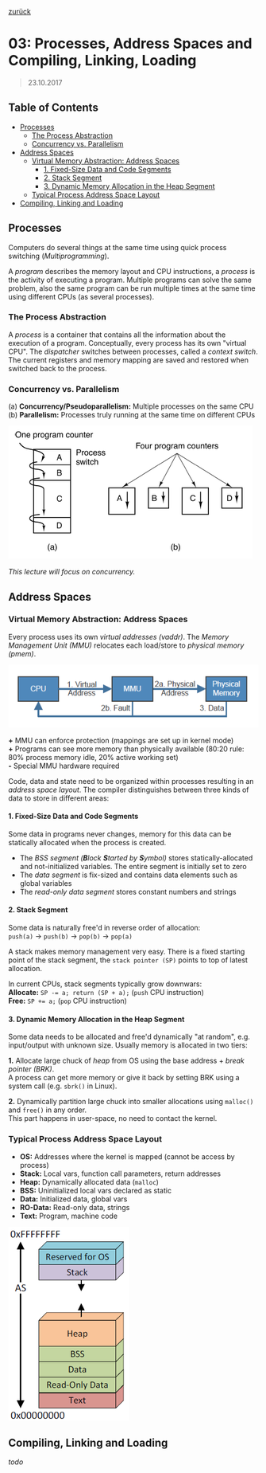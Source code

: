 [zurück](README.md)

# 03: Processes, Address Spaces and Compiling, Linking, Loading

> 23.10.2017

## Table of Contents

- [Processes](#processes)
    - [The Process Abstraction](#the-process-abstraction)
    - [Concurrency vs. Parallelism](#concurrency-vs-parallelism)
- [Address Spaces](#address-spaces)
    - [Virtual Memory Abstraction: Address Spaces](#virtual-memory-abstraction-address-spaces)
        - [1. Fixed-Size Data and Code Segments](#1-fixed-size-data-and-code-segments)
        - [2. Stack Segment](#2-stack-segment)
        - [3. Dynamic Memory Allocation in the Heap Segment](#3-dynamic-memory-allocation-in-the-heap-segment)
    - [Typical Process Address Space Layout](#typical-process-address-space-layout)
- [Compiling, Linking and Loading](#compiling-linking-and-loading)

## Processes

Computers do several things at the same time using quick process switching (_Multiprogramming_).

A _program_ describes the memory layout and CPU instructions, a _process_ is the activity of executing a program. Multiple programs can solve the same problem, also the same program can be run multiple times at the same time using different CPUs (as several processes).

### The Process Abstraction

A _process_ is a container that contains all the information about the execution of a program. Conceptually, every process has its own "virtual CPU". The _dispatcher_ switches between processes, called a _context switch_. The current registers and memory mapping are saved and restored when switched back to the process.

### Concurrency vs. Parallelism

(a) **Concurrency/Pseudoparallelism:** Multiple processes on the same CPU  
(b) **Parallelism:** Processes truly running at the same time on different CPUs

![](img/03-concurrency-parallelism.png)

_This lecture will focus on concurrency._

## Address Spaces

### Virtual Memory Abstraction: Address Spaces

Every process uses its own _virtual addresses (vaddr)_. The _Memory Management Unit (MMU)_ relocates each load/store to _physical memory (pmem)_.

![](img/02-virtual-memory.png)

**+** MMU can enforce protection (mappings are set up in kernel mode)  
**+** Programs can see more memory than physically available (80:20 rule: 80% process memory idle, 20% active working set)  
**-** Special MMU hardware required

Code, data and state need to be organized within processes resulting in an _address space layout_. The compiler distinguishes between three kinds of data to store in different areas:

#### 1. Fixed-Size Data and Code Segments

Some data in programs never changes, memory for this data can be statically allocated when the process is created.

- The _BSS segment (**B**lock **S**tarted by **S**ymbol)_ stores statically-allocated and not-initialized variables. The entire segment is initially set to zero
- The _data segment_ is fix-sized and contains data elements such as global variables
- The _read-only data segment_ stores constant numbers and strings

#### 2. Stack Segment

Some data is naturally free'd in reverse order of allocation:  
`push(a)` -> `push(b)` -> `pop(b)` -> `pop(a)`

A stack makes memory management very easy. There is a fixed starting point of the stack segment, the `stack pointer (SP)` points to top of latest allocation.

In current CPUs, stack segments typically grow downwars:  
**Allocate:** `SP -= a; return (SP + a);` (`push` CPU instruction)  
**Free:** `SP += a;` (`pop` CPU instruction)

#### 3. Dynamic Memory Allocation in the Heap Segment

Some data needs to be allocated and free'd dynamically "at random", e.g. input/output with unknown size. Usually memory is allocated in two tiers:

**1.** Allocate large chuck of _heap_ from OS using the base address + _break pointer (BRK)_.  
A process can get more memory or give it back by setting BRK using a system call (e.g. `sbrk()` in Linux).

**2.** Dynamically partition large chuck into smaller allocations using `malloc()` and `free()` in any order.  
This part happens in user-space, no need to contact the kernel.

### Typical Process Address Space Layout

- **OS:** Addresses where the kernel is mapped (cannot be access by process)
- **Stack:** Local vars, function call parameters, return addresses
- **Heap:** Dynamically allocated data (`malloc`)
- **BSS:** Uninitialized local vars declared as static
- **Data:** Initialized data, global vars
- **RO-Data:** Read-only data, strings
- **Text:** Program, machine code

![](img/03-process-address-space-layout.png)

## Compiling, Linking and Loading

_todo_